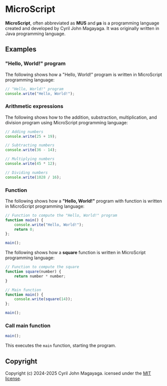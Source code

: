 # MicroScript

**MicroScript**, often abbreviated as **MUS** and **μs** is a programming language created and developed by Cyril John Magayaga. It was originally written in Java programming language.

## Examples

### "Hello, World!" program

The following shows how a "Hello, World!" program is written in MicroScript programming language:

```js
// "Hello, World!" program
console.write("Hello, World!");
```

### Arithmetic expressions

The following shows how to the addition, substraction, multiplication, and division program using MicroScript programming language:

```js
// Adding numbers
console.write(25 + 19);

// Subtracting numbers
console.write(36 - 14);

// Multiplying numbers
console.write(45 * 12);

// Dividing numbers
console.write(1028 / 16);
```

### Function

The following shows how a **"Hello, World!"** program with function is written in MicroScript programming language:

```js
// Function to compute the "Hello, World!" program
function main() {
    console.write("Hello, World!");
    return 0;
};

main();
```

The following shows how a **square** function is written in MicroScript programming language:

```js
// Function to compute the square
function square(number) {
    return number * number;
}

// Main function
function main() {
    console.write(square(14));
};

main();
```

### Call main function

```js
main();
```

This executes the `main` function, starting the program.

## Copyright

Copyright (c) 2024-2025 Cyril John Magayaga. icensed under the [MIT license](LICENSE).
